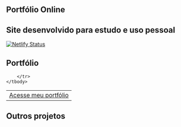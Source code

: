 ## Portfólio Online
## Site desenvolvido para estudo e uso pessoal

[![Netlify Status](https://api.netlify.com/api/v1/badges/6c603e37-1e5d-477c-96b0-3f20cad51126/deploy-status)](https://app.netlify.com/sites/pedromartins/deploys)

<h2>Portfólio</h2>
<table>
	<tbody>
		<tr>
			<td><a href="" target="_blank">Acesse meu portfólio</a></td>
			
		</tr>
	</tbody>
</table>

## Outros projetos
<table>
	<!-- <tbody>
		<tr><a href="https://tudimdibao.000webhostapp.com" target="_blank">TudimDibão - Restaurante Delivery</a></tr>
	</tbody> -->
</table>
